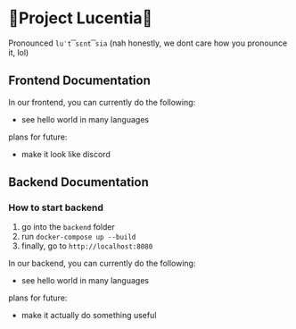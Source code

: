 # 🌟Project Lucentia🌟

Pronounced `luˈt͡sɛnt͡sia` (nah honestly, we dont care how you pronounce it, lol)

## Frontend Documentation

In our frontend, you can currently do the following:

- see hello world in many languages

plans for future:

- make it look like discord

## Backend Documentation

### How to start backend

1. go into the `backend` folder
2. run `docker-compose up --build`
3. finally, go to `http://localhost:8080`

In our backend, you can currently do the following:

- see hello world in many languages

plans for future:

- make it actually do something useful
